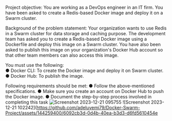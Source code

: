 Project objective: 
You are working as a DevOps engineer in an IT firm. You have been asked to create a Redis-based Docker image and deploy it on a Swarm cluster.  

Background of the problem statement: 
Your organization wants to use Redis in a Swarm cluster for data storage and caching purpose. The development team has asked you to create a Redis-based Docker image using a Dockerfile and deploy this image on a Swarm cluster. 
You have also been asked to publish this image on your organization's Docker Hub account so that other team members can also access this image.

You must use the following:  
●	Docker CLI: To create the Docker image and deploy it on Swarm cluster.
●	Docker Hub: To publish the image.

Following requirements should be met: 
●	Follow the above-mentioned specifications.
●	Make sure you create an account on Docker Hub to push the Docker image.
●	Document the step-by-step process involved in completing this task
![Screenshot 2023-12-21 095755](https://github.com/adeluyemi79/Docker-Swarm-Project/assets/144259400/ef938a39-c14c-4115-a805-ce8453e547d5)
![Screenshot 2023-12-21 102242](https://github.com/adeluyemi79/Docker-Swarm-Project/assets/144259400/6092cb3d-0d4b-40ea-b3d3-d6fd5610454e

